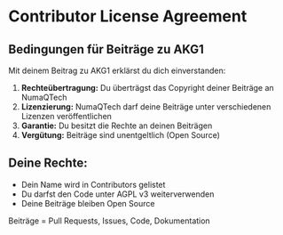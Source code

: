 # Contributor License Agreement

## Bedingungen für Beiträge zu AKG1

Mit deinem Beitrag zu AKG1 erklärst du dich einverstanden:

1. **Rechteübertragung:** Du überträgst das Copyright deiner Beiträge an NumaQTech
2. **Lizenzierung:** NumaQTech darf deine Beiträge unter verschiedenen Lizenzen veröffentlichen
3. **Garantie:** Du besitzt die Rechte an deinen Beiträgen
4. **Vergütung:** Beiträge sind unentgeltlich (Open Source)

## Deine Rechte:
- Dein Name wird in Contributors gelistet
- Du darfst den Code unter AGPL v3 weiterverwenden
- Deine Beiträge bleiben Open Source

Beiträge = Pull Requests, Issues, Code, Dokumentation
